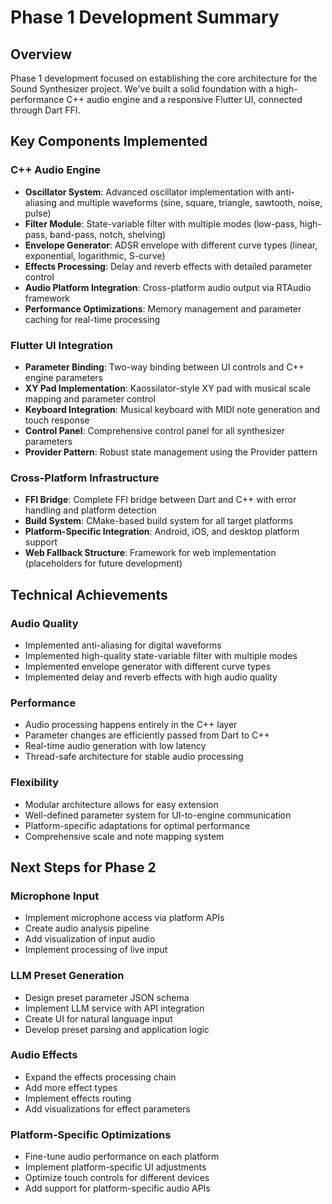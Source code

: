 # Phase 1 Development Summary

## Overview
Phase 1 development focused on establishing the core architecture for the Sound Synthesizer project. We've built a solid foundation with a high-performance C++ audio engine and a responsive Flutter UI, connected through Dart FFI.

## Key Components Implemented

### C++ Audio Engine
- **Oscillator System**: Advanced oscillator implementation with anti-aliasing and multiple waveforms (sine, square, triangle, sawtooth, noise, pulse)
- **Filter Module**: State-variable filter with multiple modes (low-pass, high-pass, band-pass, notch, shelving)
- **Envelope Generator**: ADSR envelope with different curve types (linear, exponential, logarithmic, S-curve)
- **Effects Processing**: Delay and reverb effects with detailed parameter control
- **Audio Platform Integration**: Cross-platform audio output via RTAudio framework
- **Performance Optimizations**: Memory management and parameter caching for real-time processing

### Flutter UI Integration
- **Parameter Binding**: Two-way binding between UI controls and C++ engine parameters
- **XY Pad Implementation**: Kaossilator-style XY pad with musical scale mapping and parameter control
- **Keyboard Integration**: Musical keyboard with MIDI note generation and touch response
- **Control Panel**: Comprehensive control panel for all synthesizer parameters
- **Provider Pattern**: Robust state management using the Provider pattern

### Cross-Platform Infrastructure
- **FFI Bridge**: Complete FFI bridge between Dart and C++ with error handling and platform detection
- **Build System**: CMake-based build system for all target platforms
- **Platform-Specific Integration**: Android, iOS, and desktop platform support
- **Web Fallback Structure**: Framework for web implementation (placeholders for future development)

## Technical Achievements

### Audio Quality
- Implemented anti-aliasing for digital waveforms
- Implemented high-quality state-variable filter with multiple modes
- Implemented envelope generator with different curve types
- Implemented delay and reverb effects with high audio quality

### Performance
- Audio processing happens entirely in the C++ layer
- Parameter changes are efficiently passed from Dart to C++
- Real-time audio generation with low latency
- Thread-safe architecture for stable audio processing

### Flexibility
- Modular architecture allows for easy extension
- Well-defined parameter system for UI-to-engine communication
- Platform-specific adaptations for optimal performance
- Comprehensive scale and note mapping system

## Next Steps for Phase 2

### Microphone Input
- Implement microphone access via platform APIs
- Create audio analysis pipeline
- Add visualization of input audio
- Implement processing of live input

### LLM Preset Generation
- Design preset parameter JSON schema
- Implement LLM service with API integration
- Create UI for natural language input
- Develop preset parsing and application logic

### Audio Effects
- Expand the effects processing chain
- Add more effect types
- Implement effects routing
- Add visualizations for effect parameters

### Platform-Specific Optimizations
- Fine-tune audio performance on each platform
- Implement platform-specific UI adjustments
- Optimize touch controls for different devices
- Add support for platform-specific audio APIs
